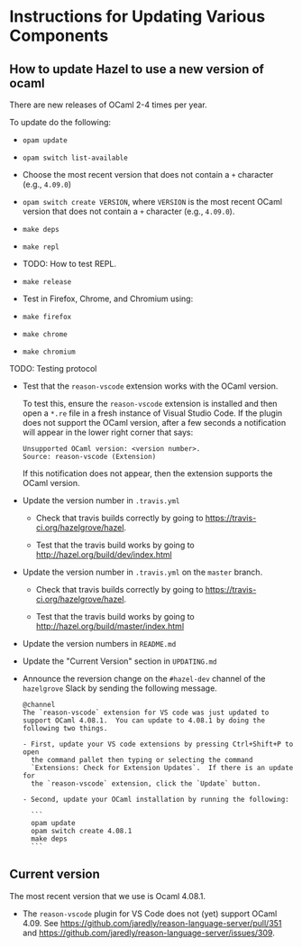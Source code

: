 # Instructions for Updating Various Components

## How to update Hazel to use a new version of ocaml

There are new releases of OCaml 2-4 times per year.

To update do the following:

- `opam update`

- `opam switch list-available`

- Choose the most recent version that does not contain a `+` character (e.g.,
  `4.09.0`)

- `opam switch create VERSION`, where `VERSION` is the most recent OCaml version
  that does not contain a `+` character (e.g., `4.09.0`).

- `make deps`

- `make repl`

- TODO: How to test REPL.

- `make release`

- Test in Firefox, Chrome, and Chromium using:

 - `make firefox`
 - `make chrome`
 - `make chromium`

  TODO: Testing protocol

- Test that the `reason-vscode` extension works with the OCaml version.

  To test this, ensure the `reason-vscode` extension is installed and then open
  a `*.re` file in a fresh instance of Visual Studio Code.  If the plugin does
  not support the OCaml version, after a few seconds a notification will appear
  in the lower right corner that says:

  ```Text
  Unsupported OCaml version: <version number>.
  Source: reason-vscode (Extension)
  ```

  If this notification does not appear, then the extension supports the OCaml
  version.

- Update the version number in `.travis.yml`

  - Check that travis builds correctly by going to
    <https://travis-ci.org/hazelgrove/hazel>.

  - Test that the travis build works by going to
    <http://hazel.org/build/dev/index.html>

- Update the version number in `.travis.yml` on the `master` branch.

  - Check that travis builds correctly by going to
    <https://travis-ci.org/hazelgrove/hazel>.

  - Test that the travis build works by going to
    <http://hazel.org/build/master/index.html>

- Update the version numbers in `README.md`

- Update the "Current Version" section in `UPDATING.md`

- Announce the reversion change on the `#hazel-dev` channel of the `hazelgrove`
  Slack by sending the following message.

      @channel
      The `reason-vscode` extension for VS code was just updated to support OCaml 4.08.1.  You can update to 4.08.1 by doing the following two things.

      - First, update your VS code extensions by pressing Ctrl+Shift+P to open
        the command pallet then typing or selecting the command
        `Extensions: Check for Extension Updates`.  If there is an update for
        the `reason-vscode` extension, click the `Update` button.

      - Second, update your OCaml installation by running the following:

        ```
        opam update
        opam switch create 4.08.1
        make deps
        ```

## Current version

The most recent version that we use is Ocaml 4.08.1.

- The `reason-vscode` plugin for VS Code does not (yet) support OCaml 4.09.
  See <https://github.com/jaredly/reason-language-server/pull/351>
  and <https://github.com/jaredly/reason-language-server/issues/309>.

